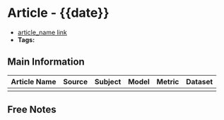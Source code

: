 # Article - {{date}}

- [article_name link]()
- **Tags:** 

## Main Information

| Article Name | Source | Subject | Model | Metric | Dataset |
| ------------ | ------ | ------- | ----- | ------ | ------- |
|              |        |         |       |        |         |

## Free Notes